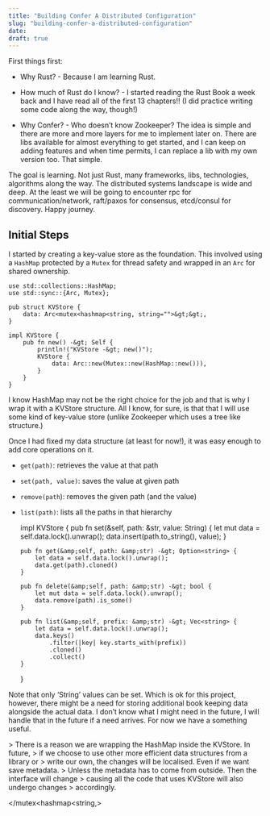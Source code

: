 ```yaml
---
title: "Building Confer A Distributed Configuration"
slug: "building-confer-a-distributed-configuration"
date: 
draft: true
---
```

First things first:

  * Why Rust? - Because I am learning Rust. 

  * How much of Rust do I know? - I started reading the Rust Book a week back and I have read all of the first 13 chapters!! (I did practice writing some code along the way, though!)

  * Why Confer? - Who doesn’t know Zookeeper? The idea is simple and there are more and more layers for me to implement later on. There are libs available for almost everything to get started, and I can keep on adding features and when time permits, I can replace a lib with my own version too. That simple. 

The goal is learning. Not just Rust, many frameworks, libs, technologies,
algorithms along the way. The distributed systems landscape is wide and deep.
At the least we will be going to encounter rpc for communication/network,
raft/paxos for consensus, etcd/consul for discovery. Happy journey.

## Initial Steps

I started by creating a key-value store as the foundation. This involved using
a `HashMap` protected by a `Mutex` for thread safety and wrapped in an `Arc`
for shared ownership.

    
    
    use std::collections::HashMap; 
    use std::sync::{Arc, Mutex};
      
    pub struct KVStore {
        data: Arc<mutex<hashmap<string, string="">&gt;&gt;,
    }  
    
    impl KVStore {
        pub fn new() -&gt; Self {
            println!("KVStore -&gt; new()"); 
            KVStore { 
                data: Arc::new(Mutex::new(HashMap::new())), 
            } 
        } 
    }  

I know HashMap may not be the right choice for the job and that is why I wrap
it with a KVStore structure. All I know, for sure, is that that I will use
some kind of key-value store (unlike Zookeeper which uses a tree like
structure.)

Once I had fixed my data structure (at least for now!), it was easy enough to
add core operations on it.

  * `get(path)`: retrieves the value at that path

  * `set(path, value)`: saves the value at given path 

  * `remove(path`): removes the given path (and the value) 

  * `list(path)`: lists all the paths in that hierarchy

    
    
    impl KVStore {
        pub fn set(&amp;self, path: &amp;str, value: String) {
            let mut data = self.data.lock().unwrap();
            data.insert(path.to_string(), value);
        }
    
        pub fn get(&amp;self, path: &amp;str) -&gt; Option<string> {
            let data = self.data.lock().unwrap();
            data.get(path).cloned()
        }
    
        pub fn delete(&amp;self, path: &amp;str) -&gt; bool {
            let mut data = self.data.lock().unwrap();
            data.remove(path).is_some()
        }
    
        pub fn list(&amp;self, prefix: &amp;str) -&gt; Vec<string> {
            let data = self.data.lock().unwrap();
            data.keys()
                .filter(|key| key.starts_with(prefix))
                .cloned()
                .collect()
        }
    }

Note that only ‘String’ values can be set. Which is ok for this project,
however, there might be a need for storing additional book keeping data
alongside the actual data. I don’t know what I might need in the future, I
will handle that in the future if a need arrives. For now we have a something
useful.

&gt; There is a reason we are wrapping the HashMap inside the KVStore. In future,
&gt; if we choose to use other more efficient data structures from a library or
&gt; write our own, the changes will be localised. Even if we want save metadata.
&gt; Unless the metadata has to come from outside. Then the interface will change
&gt; causing all the code that uses KVStore will also undergo changes
&gt; accordingly.

</string></string></mutex<hashmap<string,>